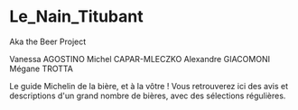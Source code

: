 # Le_Nain_Titubant
Aka the Beer Project

Vanessa AGOSTINO
Michel CAPAR-MLECZKO
Alexandre GIACOMONI
Mégane TROTTA


Le guide Michelin de la bière, et à la vôtre ! Vous retrouverez ici des avis et descriptions d'un grand nombre de bières, avec des sélections régulières.
